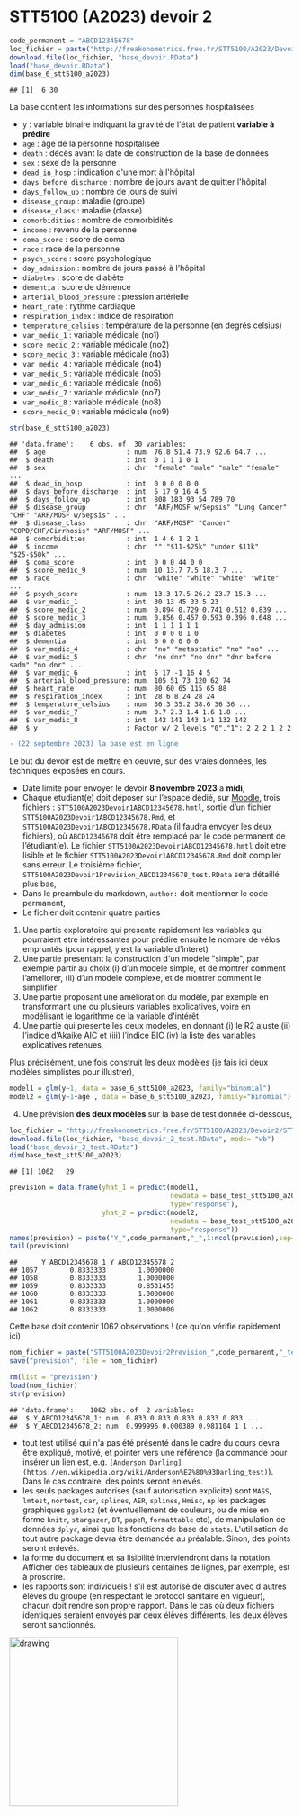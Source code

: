 STT5100 (A2023) devoir 2
================

``` r
code_permanent = "ABCD12345678"
loc_fichier = paste("http://freakonometrics.free.fr/STT5100/A2023/Devoir2/STT5100A2023Devoir2",code_permanent,".RData",sep="")
download.file(loc_fichier, "base_devoir.RData")
load("base_devoir.RData")
dim(base_6_stt5100_a2023)
```

    ## [1]  6 30

La base contient les informations sur des personnes hospitalisées

- `y` : variable binaire indiquant la gravité de l'état de patient **variable à prédire**
- `age` : âge de la personne hospitalisée
- `death` : décès avant la date de construction de la base de données
- `sex` : sexe de la personne
- `dead_in_hosp` : indication d'une mort à l'hôpital
- `days_before_discharge` : nombre de jours avant de quitter l'hôpital
- `days_follow_up` : nombre de jours de suivi
- `disease_group` : maladie (groupe)
- `disease_class` : maladie (classe)
- `comorbidities` : nombre de comorbidités
- `income` : revenu de la personne
- `coma_score` : score de coma
- `race` : race de la personne
- `psych_score` : score psychologique
- `day_admission` : nombre de jours passé à l'hôpital
- `diabetes` : score de diabète
- `dementia` : score de démence
- `arterial_blood_pressure` : pression artérielle
- `heart_rate` : rythme cardiaque
- `respiration_index` :  indice de respiration
- `temperature_celsius` : température de la personne (en degrés celsius)
- `var_medic_1` : variable médicale (no1)
- `score_medic_2` : variable médicale (no2)
- `score_medic_3` : variable médicale (no3)
- `var_medic_4` : variable médicale (no4)
- `var_medic_5` : variable médicale (no5)
- `var_medic_6` : variable médicale (no6)
- `var_medic_7` : variable médicale (no7)
- `var_medic_8` : variable médicale (no8)
- `score_medic_9` :  variable médicale (no9)

``` r
str(base_6_stt5100_a2023)
```

    ## 'data.frame':    6 obs. of  30 variables:
    ##  $ age                    : num  76.8 51.4 73.9 92.6 64.7 ...
    ##  $ death                  : int  0 1 1 1 0 1
    ##  $ sex                    : chr  "female" "male" "male" "female" ...
    ##  $ dead_in_hosp           : int  0 0 0 0 0 0
    ##  $ days_before_discharge  : int  5 17 9 16 4 5
    ##  $ days_follow_up         : int  808 183 93 54 789 70
    ##  $ disease_group          : chr  "ARF/MOSF w/Sepsis" "Lung Cancer" "CHF" "ARF/MOSF w/Sepsis" ...
    ##  $ disease_class          : chr  "ARF/MOSF" "Cancer" "COPD/CHF/Cirrhosis" "ARF/MOSF" ...
    ##  $ comorbidities          : int  1 4 6 1 2 1
    ##  $ income                 : chr  "" "$11-$25k" "under $11k" "$25-$50k" ...
    ##  $ coma_score             : int  0 0 0 44 0 0
    ##  $ score_medic_9          : num  10 13.7 7.5 18.3 7 ...
    ##  $ race                   : chr  "white" "white" "white" "white" ...
    ##  $ psych_score            : num  13.3 17.5 26.2 23.7 15.3 ...
    ##  $ var_medic_1            : int  30 13 45 33 5 23
    ##  $ score_medic_2          : num  0.894 0.729 0.741 0.512 0.839 ...
    ##  $ score_medic_3          : num  0.856 0.457 0.593 0.396 0.648 ...
    ##  $ day_admission          : int  1 1 1 1 1 1
    ##  $ diabetes               : int  0 0 0 0 1 0
    ##  $ dementia               : int  0 0 0 0 0 0
    ##  $ var_medic_4            : chr  "no" "metastatic" "no" "no" ...
    ##  $ var_medic_5            : chr  "no dnr" "no dnr" "dnr before sadm" "no dnr" ...
    ##  $ var_medic_6            : int  5 17 -1 16 4 5
    ##  $ arterial_blood_pressure: num  105 51 73 120 62 74
    ##  $ heart_rate             : num  80 60 65 115 65 88
    ##  $ respiration_index      : int  28 6 8 24 28 24
    ##  $ temperature_celsius    : num  36.3 35.2 38.6 36 36 ...
    ##  $ var_medic_7            : num  0.7 2.3 1.4 1.6 1.8 ...
    ##  $ var_medic_8            : int  142 141 143 141 132 142
    ##  $ y                      : Factor w/ 2 levels "0","1": 2 2 2 1 2 2


``` diff
- (22 septembre 2023) la base est en ligne
```

Le but du devoir est de mettre en oeuvre, sur des vraies données, les
techniques exposées en cours.

*   Date limite pour envoyer le devoir **8 novembre 2023** a **midi**,
*   Chaque etudiant(e) doit déposer sur l’espace dédié, sur [Moodle](https://ena01.uqam.ca/mod/assign/view.php),
    trois fichiers : `STT5100A2023Devoir1ABCD12345678.hmtl`, sortie d’un fichier
    `STT5100A2023Devoir1ABCD12345678.Rmd`, et `STT5100A2023Devoir1ABCD12345678.RData` (il faudra envoyer les deux fichiers), où
    `ABCD12345678` doit être remplacé par le code permanent de
    l’étudiant(e). Le fichier `STT5100A2023Devoir1ABCD12345678.hmtl` doit etre
    lisible et le fichier `STT5100A2023Devoir1ABCD12345678.Rmd` doit compiler sans
    erreur. Le troisième fichier, `STT5100A2023Devoir1Prevision_ABCD12345678_test.RData`
    sera détaillé plus bas,
*   Dans le preambule du markdown, `author:` doit mentionner le code
    permanent,
*  Le fichier doit contenir quatre parties

1.  Une partie exploratoire qui presente rapidement les variables qui
    pourraient etre intéressantes pour prédire ensuite le nombre de vélos empruntés (pour rappel, `y` est la variable d’interet)
2.  Une partie presentant la construction d'un modele "simple", par exemple 
    partir au choix (i) d’un modele simple, et de montrer comment
    l’ameliorer, (ii) d’un modele complexe, et de montrer comment le
    simplifier
3.  Une partie proposant une amélioration du modèle, par exemple en transformant une ou plusieurs variables explicatives, voire en modélisant le logarithme de la variable d'intérêt
4.  Une partie qui presente les deux modeles, en donnant (i) le R2
    ajuste (ii) l’indice d’Akaike AIC et (iii) l’indice BIC (iv) la
    liste des variables explicatives retenues,

   Plus précisément, une fois construit les deux modèles (je fais ici deux modèles simplistes pour illustrer),

``` r
model1 = glm(y~1, data = base_6_stt5100_a2023, family="binomial")
model2 = glm(y~1+age , data = base_6_stt5100_a2023, family="binomial")
```

4.  Une prévision **des deux modèles** sur la base de test donnée ci-dessous,

``` r
loc_fichier = "http://freakonometrics.free.fr/STT5100/A2023/Devoir2/STT5100A2023Devoir2TEST.RData"
download.file(loc_fichier, "base_devoir_2_test.RData", mode= "wb")
load("base_devoir_2_test.RData")
dim(base_test_stt5100_a2023)
```

    ## [1] 1062   29

``` r
prevision = data.frame(yhat_1 = predict(model1, 
                                        newdata = base_test_stt5100_a2023,
                                        type="response"),
                       yhat_2 = predict(model2, 
                                        newdata = base_test_stt5100_a2023,
                                        type="response"))
names(prevision) = paste("Y_",code_permanent,"_",1:ncol(prevision),sep="")
tail(prevision)
```

    ##      Y_ABCD12345678_1 Y_ABCD12345678_2
    ## 1057        0.8333333        1.0000000
    ## 1058        0.8333333        1.0000000
    ## 1059        0.8333333        0.8531455
    ## 1060        0.8333333        1.0000000
    ## 1061        0.8333333        1.0000000
    ## 1062        0.8333333        1.0000000

Cette base doit contenir 1062 observations ! (ce qu'on vérifie rapidement ici)

``` r
nom_fichier = paste("STT5100A2023Devoir2Prevision_",code_permanent,"_test.RData",sep="")
save("prevision", file = nom_fichier)
```

``` r
rm(list = "prevision")
load(nom_fichier)
str(prevision)
```

    ## 'data.frame':    1062 obs. of  2 variables:
    ##  $ Y_ABCD12345678_1: num  0.833 0.833 0.833 0.833 0.833 ...
    ##  $ Y_ABCD12345678_2: num  0.999996 0.000389 0.981104 1 1 ...


* tout test utilisé qui n'a pas été présenté dans le cadre du cours devra être expliqué, motivé, et pointer vers une référence (la commande pour insérer un lien est, e.g. `[Anderson Darling](https://en.wikipedia.org/wiki/Anderson%E2%80%93Darling_test)`). Dans le cas contraire, des points seront enlevés.
* les seuls packages autorises (sauf autorisation explicite) sont `MASS`, `lmtest`, `nortest`, `car`, `splines`, `AER`, `splines`, `Hmisc`, `np` les packages graphiques `ggplot2` (et éventuellement de couleurs, ou de mise en forme `knitr`, `stargazer`, `DT`, `papeR`, `formattable` etc), de manipulation de données `dplyr`, ainsi que les fonctions de base de `stats`. L'utilisation de tout autre package devra être demandée au préalable. Sinon, des points seront enlevés.
* la forme du document et sa lisibilité interviendront dans la notation. Afficher des tableaux de plusieurs centaines de lignes, par exemple, est à proscrire.
* les rapports sont individuels ! s'il est autorisé de discuter avec d'autres élèves du groupe (en respectant le protocol sanitaire en vigueur), chacun doit rendre son propre rapport. Dans le cas où deux fichiers identiques seraient envoyés par deux élèves différents, les deux élèves seront sanctionnés.

<img src="https://github.com/freakonometrics/STT5100/blob/master/archives/A2018/obviously.png" alt="drawing" width="300" align=right/>
